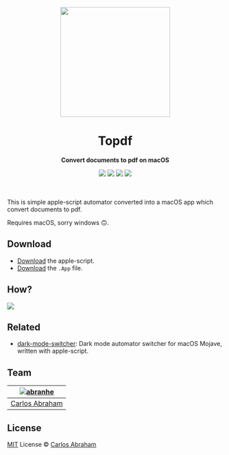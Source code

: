 <div align="center">
	<img src="https://cdn.abranhe.com/projects/topdf/topdf.svg" width="256" height="256">
	<h1>Topdf</h1>
	<p>
		<b>Convert documents to pdf on macOS</b>
	</p>
  <a href="https://github.com/abranhe"><img src="https://abranhe.com/badge.svg"></a>
  <a href="https://cash.me/$abranhe"><img src="https://cdn.abranhe.com/badges/cash-me.svg"></a>
  <a href="https://paypal.me/abranhe/10"><img src="https://cdn.abranhe.com/badges/paypal.svg"></a>
  <a href="https://patreon.com/abranhe"><img src="https://cdn.abranhe.com/badges/patreon.svg" /></a>
	<br>
	<br>
	<br>
</div>

This is simple apple-script automator converted into a macOS app which convert documents
to pdf.

Requires macOS, sorry windows 🙃.


## Download

- [Download](topdf.applescript?raw=true) the apple-script.
- [Download](https://github.com/abranhe/topdf/releases/latest) the `.App` file.

## How?

<img src="https://cdn.abranhe.com/projects/topdf/movie-2.gif">

## Related

- [dark-mode-switcher](https://github.com/jeongwhanchoi/dark-mode-switcher): Dark mode automator switcher for macOS Mojave, written with apple-script.

## Team

|[![abranhe][abranhe-i]][abranhe]|
| :----------------------------: |
| [Carlos Abraham][abranhe]      |


## License

[MIT][license-link] License © [Carlos Abraham][abranhe]

[license-link]: https://github.com/abranhe/topdf/blob/master/license
[abranhe]: https://github.com/abranhe
[abranhe-i]: https://avatars3.githubusercontent.com/u/21347264?s=50
